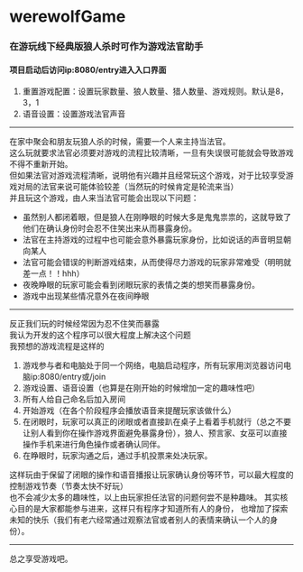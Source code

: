 # werewolfGame
### 在游玩线下经典版狼人杀时可作为游戏法官助手

#### 项目启动后访问ip:8080/entry进入入口界面
1. 重置游戏配置：设置玩家数量、狼人数量、猎人数量、游戏规则。默认是8，3，1  
2. 语音设置：设置游戏法官声音
---
在家中聚会和朋友玩狼人杀的时候，需要一个人来主持当法官。  
这么玩就要求法官必须要对游戏的流程比较清晰，一旦有失误很可能就会导致游戏不得不重新开始。  
但如果法官对游戏流程清晰，说明他有兴趣并且经常玩这个游戏，对于比较享受游戏对局的法官来说可能体验较差（当然玩的时候肯定是轮流来当）  
并且玩这个游戏，由人来当法官可能会出现以下问题：  
- 虽然别人都闭着眼，但是狼人在刚睁眼的时候大多是鬼鬼祟祟的，这就导致了他们在确认身份时会忍不住笑出来从而暴露身份。
- 法官在主持游戏的过程中也可能会意外暴露玩家身份，比如说话的声音明显朝向某人
- 法官可能会错误的判断游戏结束，从而使得尽力游戏的玩家非常难受（明明就差一点！！hhh）
- 夜晚睁眼的玩家可能会看到闭眼玩家的表情之类的想笑而暴露身份。
- 游戏中出现某些情况意外在夜间睁眼
---
反正我们玩的时候经常因为忍不住笑而暴露  
我认为开发的这个程序可以很大程度上解决这个问题  
我预想的游戏流程是这样的
1. 游戏参与者和电脑处于同一个网络，电脑启动程序，所有玩家用浏览器访问电脑ip:8080/entry或/join
2. 游戏设置、语音设置（也算是在刚开始的时候增加一定的趣味性吧）
2. 所有人给自己命名后加入房间
3. 开始游戏（在各个阶段程序会播放语音来提醒玩家该做什么）
4. 在闭眼时，玩家可以真正的闭眼或者直接趴在桌子上看着手机就行（总之不要让别人看到你在操作游戏界面避免暴露身份），狼人、预言家、女巫可以直接操作手机来进行角色操作或者确认同伴。  
5. 在睁眼时，玩家沟通之后，通过手机投票来处决玩家。  

这样玩由于保留了闭眼的操作和语音播报让玩家确认身份等环节，可以最大程度的控制游戏节奏（节奏太快不好玩）  
也不会减少太多的趣味性，以上由玩家担任法官的问题何尝不是种趣味。 
其实核心目的是大家都能参与进来，这样只有程序才知道所有人的身份，
也增加了探索未知的快乐（我们有老六经常通过观察法官或者别人的表情来确认一个人的身份）。   
***
总之享受游戏吧。
